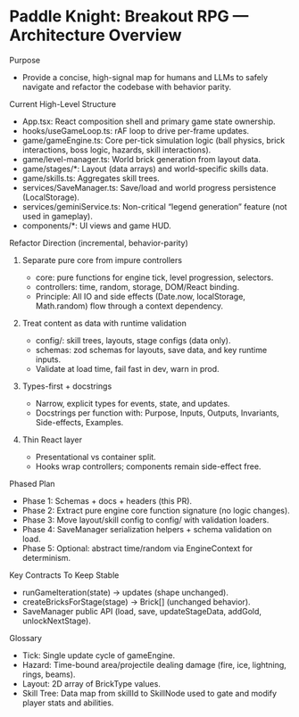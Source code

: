# Paddle Knight: Breakout RPG — Architecture Overview

Purpose
- Provide a concise, high-signal map for humans and LLMs to safely navigate and refactor the codebase with behavior parity.

Current High-Level Structure
- App.tsx: React composition shell and primary game state ownership.
- hooks/useGameLoop.ts: rAF loop to drive per-frame updates.
- game/gameEngine.ts: Core per-tick simulation logic (ball physics, brick interactions, boss logic, hazards, skill interactions).
- game/level-manager.ts: World brick generation from layout data.
- game/stages/*: Layout (data arrays) and world-specific skills data.
- game/skills.ts: Aggregates skill trees.
- services/SaveManager.ts: Save/load and world progress persistence (LocalStorage).
- services/geminiService.ts: Non-critical “legend generation” feature (not used in gameplay).
- components/*: UI views and game HUD.

Refactor Direction (incremental, behavior-parity)
1. Separate pure core from impure controllers
   - core: pure functions for engine tick, level progression, selectors.
   - controllers: time, random, storage, DOM/React binding.
   - Principle: All IO and side effects (Date.now, localStorage, Math.random) flow through a context dependency.

2. Treat content as data with runtime validation
   - config/: skill trees, layouts, stage configs (data only).
   - schemas: zod schemas for layouts, save data, and key runtime inputs.
   - Validate at load time, fail fast in dev, warn in prod.

3. Types-first + docstrings
   - Narrow, explicit types for events, state, and updates.
   - Docstrings per function with: Purpose, Inputs, Outputs, Invariants, Side-effects, Examples.

4. Thin React layer
   - Presentational vs container split.
   - Hooks wrap controllers; components remain side-effect free.

Phased Plan
- Phase 1: Schemas + docs + headers (this PR).
- Phase 2: Extract pure engine core function signature (no logic changes).
- Phase 3: Move layout/skill config to config/ with validation loaders.
- Phase 4: SaveManager serialization helpers + schema validation on load.
- Phase 5: Optional: abstract time/random via EngineContext for determinism.

Key Contracts To Keep Stable
- runGameIteration(state) -> updates (shape unchanged).
- createBricksForStage(stage) -> Brick[] (unchanged behavior).
- SaveManager public API (load, save, updateStageData, addGold, unlockNextStage).

Glossary
- Tick: Single update cycle of gameEngine.
- Hazard: Time-bound area/projectile dealing damage (fire, ice, lightning, rings, beams).
- Layout: 2D array of BrickType values.
- Skill Tree: Data map from skillId to SkillNode used to gate and modify player stats and abilities.
